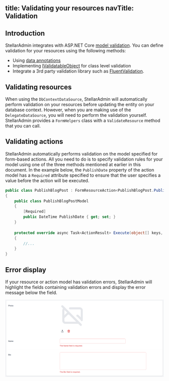 title: Validating your resources
navTitle: Validation
---

## Introduction

StellarAdmin integrates with ASP.NET Core [model validation](https://docs.microsoft.com/en-us/aspnet/core/mvc/models/validation). You can define validation for your resources using the following methods:

* Using [data annotations](https://docs.microsoft.com/en-us/aspnet/core/mvc/models/validation#validation-attributes)
* Implementing [IValidatableObject](https://docs.microsoft.com/en-us/aspnet/core/mvc/models/validation#ivalidatableobject) for class level validation
* Integrate a 3rd party validation library such as [FluentValidation](https://docs.fluentvalidation.net/en/latest/aspnet.html).

## Validating resources

When using the `DbContextDataSource`, StellarAdmin will automatically perform validation on your resources before updating the entity on your database context. However, when you are making use of the `DelegateDataSource`, you will need to perform the validation yourself. StellarAdmin provides a `FormHelpers` class with a `ValidateResource` method that you can call.

## Validating actions

StellarAdmin automatically performs validation on the model specified for form-based actions. All you need to do is to specify validation rules for your model using one of the three methods mentioned at earlier in this document. In the example below, the `PublishDate` property of the action model has a `Required` attribute specified to ensure that the user specifies a value before the action will be executed.

```cs
public class PublishBlogPost : FormResourceAction<PublishBlogPost.PublishBlogPostModel>
{
    public class PublishBlogPostModel
    {
        [Required]
        public DateTime PublishDate { get; set; }
    }

    protected override async Task<ActionResult> Execute(object[] keys, PublishBlogPostModel model, FormActionRequestContext context)
    {
        //...
    }
}
```

## Error display

If your resource or action model has validation errors, StellarAdmin will highlight the fields containing validation errors and display the error message below the field.

![Validation errors displayed in the StellarAdmin UI](validation.png)